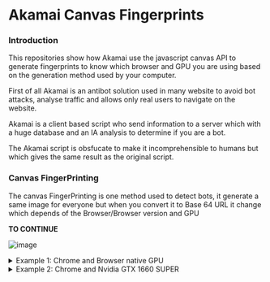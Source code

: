 
# Akamai Canvas Fingerprints

### Introduction

This repositories show how Akamai use the javascript canvas API to generate fingerprints to know which browser and GPU you are using based on the generation method used by your computer.

First of all Akamai is an antibot solution used in many website to avoid bot attacks, analyse traffic and allows only real users to navigate on the website.

Akamai is a client based script who send information to a server which with a huge database and an IA analysis to determine if you are a bot.

The Akamai script is obsfucate to make it incomprehensible to humans but which gives the same result as the original script.

### Canvas FingerPrinting 

The canvas FingerPrinting is one method used to detect bots, it generate a same image for everyone but when you convert it to Base 64 URL it change which depends of the Browser/Browser version and GPU 

**TO CONTINUE**

![image](https://user-images.githubusercontent.com/31575941/192380023-36dd3f32-72c6-4e6c-9bac-b6a441d45bd1.png)

<details>
<summary>Example 1: Chrome and Browser native GPU</summary>
<img src="https://user-images.githubusercontent.com/31575941/192379622-a56e84f9-774a-4051-9cac-c96abe6ebe5e.png">
</details>

<details>
<summary>Example 2: Chrome and Nvidia GTX 1660 SUPER</summary>
<img src="https://user-images.githubusercontent.com/31575941/192380871-0852c108-8788-4117-8a77-e475d6467634.png">
 </details>

